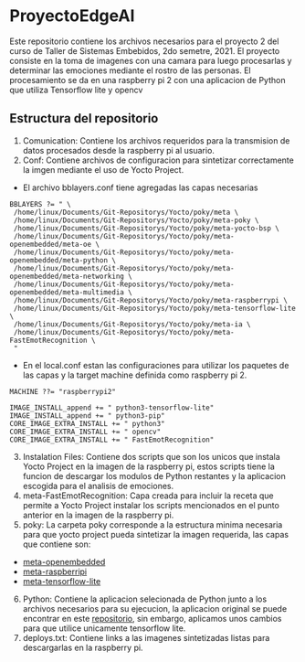 # ProyectoEdgeAI
Este repositorio contiene los archivos necesarios para el proyecto 2 del curso de Taller de Sistemas Embebidos, 2do semetre, 2021.
El proyecto consiste en la toma de imagenes con una camara para luego procesarlas y determinar las emociones mediante el rostro de las personas.
El procesamiento se da en una raspberry pi 2 con una aplicacion de Python que utiliza Tensorflow lite y opencv
## Estructura del repositorio
1. Comunication: Contiene los archivos requeridos para la transmision de datos procesados desde la raspberry pi al usuario.
2. Conf: Contiene archivos de configuracion para sintetizar correctamente la imgen mediante el uso de Yocto Project. 
 - El archivo bblayers.conf tiene agregadas las capas necesarias
 ```
 BBLAYERS ?= " \
  /home/linux/Documents/Git-Repositorys/Yocto/poky/meta \
  /home/linux/Documents/Git-Repositorys/Yocto/poky/meta-poky \
  /home/linux/Documents/Git-Repositorys/Yocto/poky/meta-yocto-bsp \
  /home/linux/Documents/Git-Repositorys/Yocto/poky/meta-openembedded/meta-oe \
  /home/linux/Documents/Git-Repositorys/Yocto/poky/meta-openembedded/meta-python \
  /home/linux/Documents/Git-Repositorys/Yocto/poky/meta-openembedded/meta-networking \
  /home/linux/Documents/Git-Repositorys/Yocto/poky/meta-openembedded/meta-multimedia \
  /home/linux/Documents/Git-Repositorys/Yocto/poky/meta-raspberrypi \
  /home/linux/Documents/Git-Repositorys/Yocto/poky/meta-tensorflow-lite \
  /home/linux/Documents/Git-Repositorys/Yocto/poky/meta-ia \
  /home/linux/Documents/Git-Repositorys/Yocto/poky/meta-FastEmotRecognition \
  "
 ``` 
 - En el local.conf estan las configuraciones para utilizar los paquetes de las capas y la target machine definida como raspberry pi 2.
 ```
 MACHINE ??= "raspberrypi2"
 ```
 ```
 IMAGE_INSTALL_append += " python3-tensorflow-lite"
 IMAGE_INSTALL_append += " python3-pip"
 CORE_IMAGE_EXTRA_INSTALL += " python3"
 CORE_IMAGE_EXTRA_INSTALL += " opencv"
 CORE_IMAGE_EXTRA_INSTALL += " FastEmotRecognition"
 ```
3. Instalation Files: Contiene dos scripts que son los unicos que instala Yocto Project en la imagen de la raspberry pi, estos scripts tiene la funcion de descargar los modulos de Python restantes y la aplicacion escogida para el analisis de emociones.
4. meta-FastEmotRecognition: Capa creada para incluir la receta que permite a Yocto Project instalar los scripts mencionados en el punto anterior en la imagen de la raspberry pi.
5. poky: La carpeta poky corresponde a la estructura minima necesaria para que yocto project pueda sintetizar la imagen requerida, las capas que contiene son:
 - [meta-openembedded](https://github.com/openembedded/meta-openembedded)
 - [meta-raspberripi](https://github.com/agherzan/meta-raspberrypi)
 - [meta-tensorflow-lite](https://github.com/NobuoTsukamoto/meta-tensorflow-lite)
6. Python: Contiene la aplicacion selecionada de Python junto a los archivos necesarios para su ejecucion, la aplicacion original se puede encontrar en este [repositorio](https://github.com/hfahrudin/FastEmotRecognition), sin embargo, aplicamos unos cambios para que utilice unicamente tensorflow lite.
7. deploys.txt: Contiene links a las imagenes sintetizadas listas para descargarlas en la raspberry pi.

